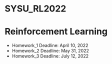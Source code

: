 # SYSU_RL2022
# Reinforcement Learning

* Homework_1 Deadline: April 10, 2022
* Homework_2 Deadline: May 31, 2022
* Homework_3 Deadline: July 12, 2022
